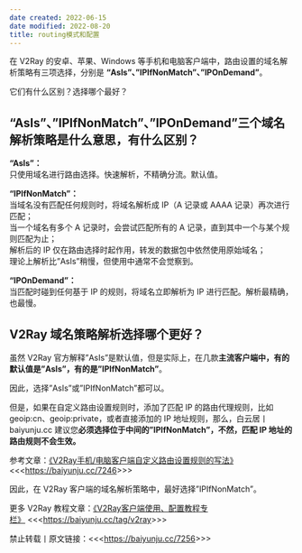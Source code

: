 ```yaml
---
date created: 2022-06-15
date modified: 2022-08-20
title: routing模式和配置
---
```


在 V2Ray 的安卓、苹果、Windows 等手机和电脑客户端中，路由设置的域名解析策略有三项选择，分别是 **“AsIs”、”IPIfNonMatch”、”IPOnDemand”**。

它们有什么区别？选择哪个最好？

## “AsIs”、”IPIfNonMatch”、”IPOnDemand”三个域名解析策略是什么意思，有什么区别？

**“AsIs”：**  
只使用域名进行路由选择。快速解析，不精确分流。默认值。

**“IPIfNonMatch”：**  
当域名没有匹配任何规则时，将域名解析成 IP（A 记录或 AAAA 记录）再次进行匹配；  
当一个域名有多个 A 记录时，会尝试匹配所有的 A 记录，直到其中一个与某个规则匹配为止；  
解析后的 IP 仅在路由选择时起作用，转发的数据包中依然使用原始域名；  
理论上解析比”AsIs”稍慢，但使用中通常不会觉察到。

**“IPOnDemand”：**  
当匹配时碰到任何基于 IP 的规则，将域名立即解析为 IP 进行匹配。解析最精确，也最慢。

## V2Ray 域名策略解析选择哪个更好？

虽然 V2Ray 官方解释”AsIs”是默认值，但是实际上，在几款**主流客户端中，有的默认值是”AsIs”，有的是”IPIfNonMatch”**。

因此，选择”AsIs”或”IPIfNonMatch”都可以。

但是，如果在自定义路由设置规则时，添加了匹配 IP 的路由代理规则，比如 geoip:cn、geoip:private，或者直接添加的 IP 地址规则，那么，白云居丨 baiyunju.cc 建议您**必须选择位于中间的”IPIfNonMatch”，不然，匹配 IP 地址的路由规则不会生效。**

参考文章：[《V2Ray手机/电脑客户端自定义路由设置规则的写法》](https://baiyunju.cc/7246)　<<<<https://baiyunju.cc/7246>>>>

因此，在 V2Ray 客户端的域名解析策略中，最好选择”IPIfNonMatch”。

更多 V2Ray 教程文章：[《V2Ray客户端使用、配置教程专栏》](https://baiyunju.cc/tag/v2ray) <<<<https://baiyunju.cc/tag/v2ray>>>>

禁止转载丨原文链接：<<<<https://baiyunju.cc/7256>>>>
